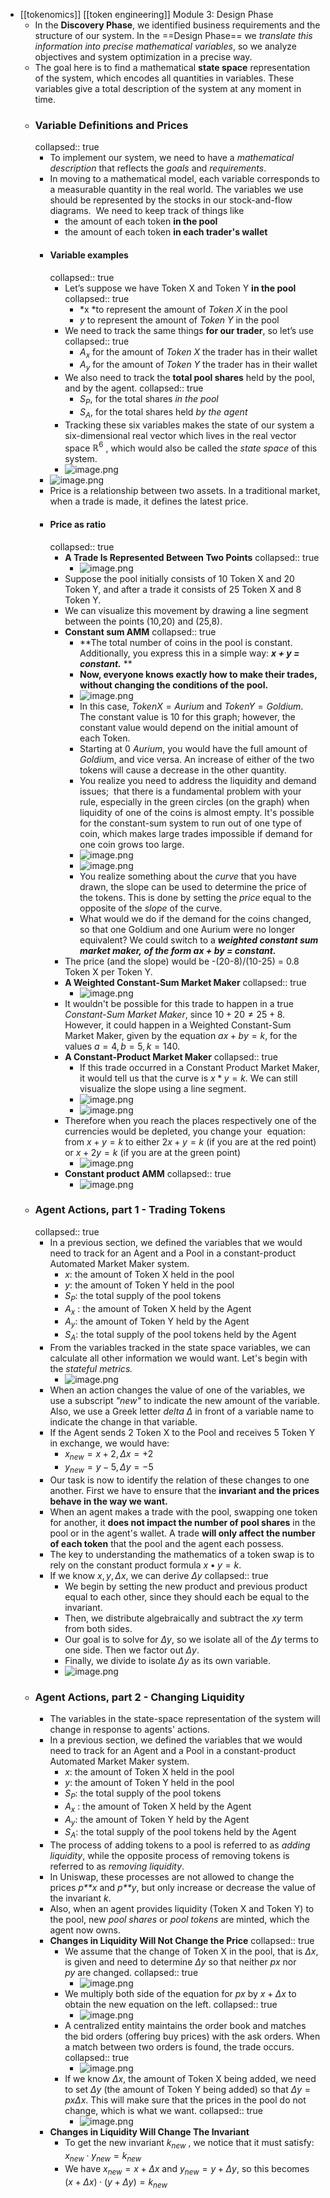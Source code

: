 - [[tokenomics]] [[token engineering]] Module 3: Design Phase
	- In the **Discovery Phase**, we identified business requirements and the structure of our system. In the ==Design Phase== we *translate this information into precise mathematical variables*, so we analyze objectives and system optimization in a precise way.
	- The goal here is to find a mathematical **state space** representation of the system, which encodes all quantities in variables. These variables give a total description of the system at any moment in time.
	- ### Variable Definitions and Prices
	  collapsed:: true
		- To implement our system, we need to have a *mathematical description* that reflects the *goals* and *requirements*.
		- In moving to a mathematical model, each variable corresponds to a measurable quantity in the real world. The variables we use should be represented by the stocks in our stock-and-flow diagrams. 
		  We need to keep track of things like
			- the amount of each token **in the pool**
			- the amount of each token **in each trader's wallet**
		- #### Variable examples
		  collapsed:: true
			- Let’s suppose we have Token X and Token Y **in the pool**
			  collapsed:: true
				- *x *to represent the amount of *Token X* in the pool
				- *y* to represent the amount of *Token Y* in the pool
			- We need to track the same things **for our trader**, so let’s use
			  collapsed:: true
				- $A_x$ for the amount of *Token X* the trader has in their wallet
				- $A_y$ for the amount of *Token Y* the trader has in their wallet
			- We also need to track the **total pool shares** held by the pool, and by the agent.
			  collapsed:: true
				- $S_P$, for the total shares *in the pool*
				- $S_A$, for the total shares held *by the agent*
			- Tracking these six variables makes the state of our system a six-dimensional real vector which lives in the real vector space $ℝ^6$ , which would also be called the *state space* of this system.
			- ![image.png](../assets/image_1669101468602_0.png)
		- ![image.png](../assets/image_1669101490442_0.png)
		- Price is a relationship between two assets. In a traditional market, when a trade is made, it defines the latest price.
		- #### Price as ratio
		  collapsed:: true
			- **A Trade Is Represented Between Two Points**
			  collapsed:: true
				- ![image.png](../assets/image_1669101541217_0.png)
			- Suppose the pool initially consists of 10 Token X and 20 Token Y, and after a trade it consists of 25 Token X and 8 Token Y.
			- We can visualize this movement by drawing a line segment between the points (10,20) and (25,8).
			- **Constant sum AMM**
			  collapsed:: true
				- **The total number of coins in the pool is constant. Additionally, you express this in a simple way: ***x + y = constant.*** **
				- **Now, everyone knows exactly how to make their trades, without changing the conditions of the pool.**
				- ![image.png](../assets/image_1669100719073_0.png)
				- In this case, $Token X = Aurium$ and $Token Y = Goldium$. The constant value is 10 for this graph; however, the constant value would depend on the initial amount of each Token.
				- Starting at 0 $Aurium$, you would have the full amount of $Goldiu$m, and vice versa. An increase of either of the two tokens will cause a decrease in the other quantity.
				- You realize you need to address the liquidity and demand issues;  that there is a fundamental problem with your rule, especially in the green circles (on the graph) when liquidity of one of the coins is almost empty. It's possible for the constant-sum system to run out of one type of coin, which makes large trades impossible if demand for one coin grows too large.
				- ![image.png](../assets/image_1669100992191_0.png)
				- ![image.png](../assets/image_1669101086894_0.png)
				- You realize something about the *curve* that you have drawn, the slope can be used to determine the price of the tokens. This is done by setting the *price* equal to the opposite of the *slope* of the curve.
				- What would we do if the demand for the coins changed, so that one Goldium and one Aurium were no longer equivalent? We could switch to a ***weighted constant sum market maker, ***of the form*** ax + by = constant.***
			- The price (and the slope) would be -(20-8)/(10-25) = 0.8 Token X per Token Y.
			- **A Weighted Constant-Sum Market Maker**
			  collapsed:: true
				- ![image.png](../assets/image_1669101602493_0.png)
			- It wouldn't be possible for this trade to happen in a true *Constant-Sum Market Maker*, since $10 + 20 ≠ 25 + 8$. However, it could happen in a Weighted Constant-Sum Market Maker, given by the equation $ax + by = k$, for the values $a = 4, b = 5, k = 140$.
			- **A Constant-Product Market Maker**
			  collapsed:: true
				- If this trade occurred in a Constant Product Market Maker, it would tell us that the curve is $x*y = k$. We can still visualize the slope using a line segment.
				- ![image.png](../assets/image_1669102072428_0.png)
				- ![image.png](../assets/image_1669101668764_0.png)
			- Therefore when you reach the places respectively one of the currencies would be depleted, you change your  equation: from $x+y=k$ to either $2x+y=k$ (if you are at the red point) or $x+2y=k$ (if you are at the green point)
				- ![image.png](../assets/image_1669102274440_0.png)
			- **Constant product AMM**
			  collapsed:: true
				- ![image.png](../assets/image_1669102469235_0.png)
	- ### Agent Actions, part 1 - Trading Tokens
	  collapsed:: true
		- In a previous section, we defined the variables that we would need to track for an Agent and a Pool in a constant-product Automated Market Maker system.
			- $x$: the amount of Token X held in the pool
			- $y$: the amount of Token Y held in the pool
			- $S_P$: the total supply of the pool tokens
			- $A_x$ : the amount of Token X held by the Agent
			- $A_y$: the amount of Token Y held by the Agent
			- $S_A$: the total supply of the pool tokens held by the Agent
		- From the variables tracked in the state space variables, we can calculate all other information we would want. Let's begin with the *stateful metrics.*
			- ![image.png](../assets/image_1669102634198_0.png)
		- When an action changes the value of one of the variables, we use a subscript *"new"* to indicate the new amount of the variable.
		  Also, we use a Greek letter *delta Δ* in front of a variable name to indicate the change in that variable.
		- If the Agent sends 2 Token X to the Pool and receives 5 Token Y in exchange, we would have:
			- $x_{new} = x + 2, Δx = +2$
			- $y_{new}  = y - 5, Δy = -5$
		- Our task is now to identify the relation of these changes to one another. First we have to ensure that the **invariant and the prices behave in the way we want.**
		- When an agent makes a trade with the pool, swapping one token for another, it **does not impact the number of pool shares** in the pool or in the agent's wallet. A trade **will only affect the number of each token** that the pool and the agent each possess.
		- The key to understanding the mathematics of a token swap is to rely on the constant product formula $x•y = k$.
		- If we know $x, y, \Delta x$, we can derive $\Delta y$
		  collapsed:: true
			- We begin by setting the new product and previous product equal to each other, since they should each be equal to the invariant.
			- Then, we distribute algebraically and subtract the $xy$ term from both sides.
			- Our goal is to solve for $Δy$, so we isolate all of the $Δy$ terms to one side. Then we factor out $Δy$.
			- Finally, we divide to isolate $Δy$ as its own variable.
			- ![image.png](../assets/image_1669102860564_0.png)
	- ### Agent Actions, part 2 - Changing Liquidity
		- The variables in the state-space representation of the system will change in response to agents' actions.
		- In a previous section, we defined the variables that we would need to track for an Agent and a Pool in a constant-product Automated Market Maker system.
			- $x$: the amount of Token X held in the pool
			- $y$: the amount of Token Y held in the pool
			- $S_P$: the total supply of the pool tokens
			- $A_x$ : the amount of Token X held by the Agent
			- $A_y$: the amount of Token Y held by the Agent
			- $S_A$: the total supply of the pool tokens held by the Agent
		- The process of adding tokens to a pool is referred to as *adding liquidity*, while the opposite process of removing tokens is referred to as *removing liquidity*.
		- In Uniswap, these processes are not allowed to change the prices *p**x* and *p**y*, but only increase or decrease the value of the invariant *k*.
		- Also, when an agent provides liquidity (Token X and Token Y) to the pool, new *pool shares* or *pool tokens* are minted, which the agent now owns.
		- **Changes in Liquidity Will Not Change the Price**
		  collapsed:: true
			- We assume that the change of Token X in the pool, that is $Δx$, is given and need to determine $Δy$ so that neither $px$ nor $py$ are changed.
			  collapsed:: true
				- ![image.png](../assets/image_1669103142451_0.png)
			- We multiply both side of the equation for $px$ by $x + Δx$ to obtain the new equation on the left.
			  collapsed:: true
				- ![image.png](../assets/image_1669103173382_0.png)
			- A centralized entity maintains the order book and matches the bid orders (offering buy prices) with the ask orders. When a match between two orders is found, the trade occurs.
			  collapsed:: true
				- ![image.png](../assets/image_1669103202621_0.png)
			- If we know $Δx$, the amount of Token X being added, we need to set $Δy$ (the amount of Token Y being added) so that $Δy = px Δx$. This will make sure that the prices in the pool do not change, which is what we want.
			  collapsed:: true
				- ![image.png](../assets/image_1669103226458_0.png)
		- **Changes in Liquidity Will Change The Invariant**
			- To get the new invariant $k_{new}$ , we notice that it must satisfy: $x_{new} ⋅ y_{new} = k_{new}$
			- We have $x_{new} = x + Δx$ and $y_{new} = y+ Δy$, so this becomes $(x + Δx) ⋅ (y+ Δy) = k_{new}$